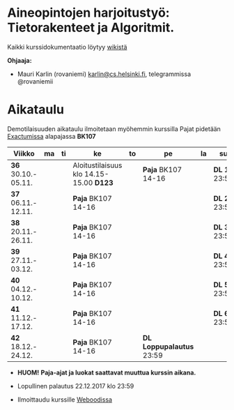 # Aineopintojen harjoitustyö: Tietorakenteet ja Algoritmit.
Kaikki kurssidokumentaatio löytyy [wikistä](https://github.com/TiraLabra/2017-syksy-periodi-2/wiki)

**Ohjaaja:**
* Mauri Karlin (rovaniemi) karlin@cs.helsinki.fi, telegrammissa @rovaniemii

# Aikataulu

Demotilaisuuden aikataulu ilmoitetaan myöhemmin kurssilla
Pajat pidetään [Exactumissa](http://www.helsinki.fi/teknos/opetustilat/kumpula/gh2b/default.htm) alapajassa **BK107**

| Viikko | ma | ti | ke | to | pe | la | su |
| --- | --- | --- | --- | --- | --- | --- | --- |
| **36**<br>30.10.-<br>05.11. |   |  | Aloitustilaisuus<br>klo 14.15-15.00 **D123**  |  | **Paja** BK107<br>14-16<br> |  |  **DL 1**<br>23:59|
| **37**<br>06.11.-<br>12.11. |  |  | **Paja** BK107<br>14-16<br> |  |  |  | **DL 2**<br>23:59 |
| **38**<br>20.11.-<br>26.11. |  |  | **Paja** BK107<br>14-16<br> |  |  |  | **DL 3**<br>23:59 |
| **39**<br>27.11.-<br>03.12. |  |  | **Paja** BK107<br>14-16<br> |  |  |  | **DL 4**<br>23:59 |
| **40**<br>04.12.-<br>10.12. |  |  | **Paja** BK107<br>14-16<br> |  |  |  | **DL 5**<br>23:59 |
| **41**<br>11.12.-<br>17.12. |  |  | **Paja** BK107<br>14-16<br> |  |  |  | **DL 6**<br>23:59 |
| **42**<br>18.12.-<br>24.12. |  |  | **Paja** BK107<br>14-16<br> |  | **DL Loppupalautus**<br>23:59 |  |  | 

* **HUOM!** **Paja-ajat ja luokat saattavat muuttua kurssin aikana.**

* Lopullinen palautus 22.12.2017 klo 23:59

* Ilmoittaudu kurssille [Weboodissa](https://weboodi.helsinki.fi/hy/opettaptied.jsp?OpetTap=121539272&html=1)

